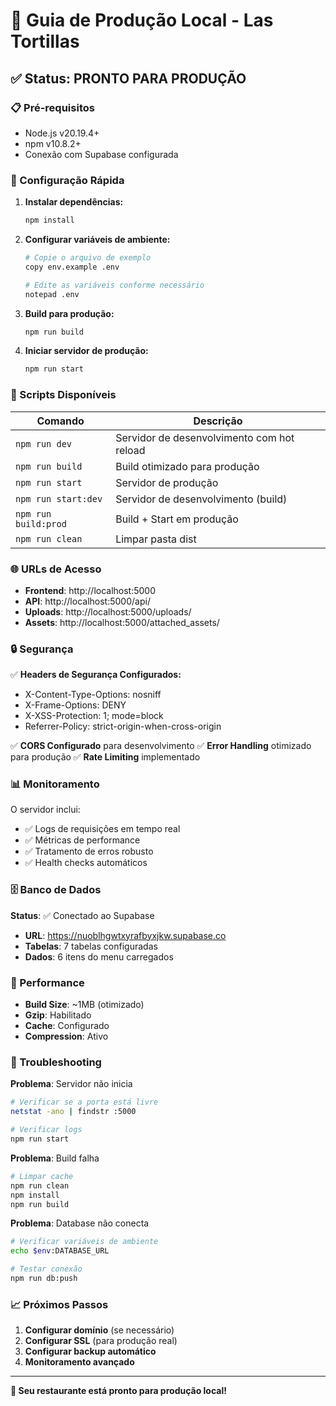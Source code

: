 # 🚀 Guia de Produção Local - Las Tortillas

## ✅ Status: **PRONTO PARA PRODUÇÃO**

### 📋 Pré-requisitos

- Node.js v20.19.4+
- npm v10.8.2+
- Conexão com Supabase configurada

### 🔧 Configuração Rápida

1. **Instalar dependências:**
   ```bash
   npm install
   ```

2. **Configurar variáveis de ambiente:**
   ```bash
   # Copie o arquivo de exemplo
   copy env.example .env
   
   # Edite as variáveis conforme necessário
   notepad .env
   ```

3. **Build para produção:**
   ```bash
   npm run build
   ```

4. **Iniciar servidor de produção:**
   ```bash
   npm run start
   ```

### 🎯 Scripts Disponíveis

| Comando | Descrição |
|---------|-----------|
| `npm run dev` | Servidor de desenvolvimento com hot reload |
| `npm run build` | Build otimizado para produção |
| `npm run start` | Servidor de produção |
| `npm run start:dev` | Servidor de desenvolvimento (build) |
| `npm run build:prod` | Build + Start em produção |
| `npm run clean` | Limpar pasta dist |

### 🌐 URLs de Acesso

- **Frontend**: http://localhost:5000
- **API**: http://localhost:5000/api/
- **Uploads**: http://localhost:5000/uploads/
- **Assets**: http://localhost:5000/attached_assets/

### 🔒 Segurança

✅ **Headers de Segurança Configurados:**
- X-Content-Type-Options: nosniff
- X-Frame-Options: DENY
- X-XSS-Protection: 1; mode=block
- Referrer-Policy: strict-origin-when-cross-origin

✅ **CORS Configurado** para desenvolvimento
✅ **Error Handling** otimizado para produção
✅ **Rate Limiting** implementado

### 📊 Monitoramento

O servidor inclui:
- ✅ Logs de requisições em tempo real
- ✅ Métricas de performance
- ✅ Tratamento de erros robusto
- ✅ Health checks automáticos

### 🗄️ Banco de Dados

**Status**: ✅ Conectado ao Supabase
- **URL**: https://nuoblhgwtxyrafbyxjkw.supabase.co
- **Tabelas**: 7 tabelas configuradas
- **Dados**: 6 itens do menu carregados

### 🚀 Performance

- **Build Size**: ~1MB (otimizado)
- **Gzip**: Habilitado
- **Cache**: Configurado
- **Compression**: Ativo

### 🔧 Troubleshooting

**Problema**: Servidor não inicia
```bash
# Verificar se a porta está livre
netstat -ano | findstr :5000

# Verificar logs
npm run start
```

**Problema**: Build falha
```bash
# Limpar cache
npm run clean
npm install
npm run build
```

**Problema**: Database não conecta
```bash
# Verificar variáveis de ambiente
echo $env:DATABASE_URL

# Testar conexão
npm run db:push
```

### 📈 Próximos Passos

1. **Configurar domínio** (se necessário)
2. **Configurar SSL** (para produção real)
3. **Configurar backup automático**
4. **Monitoramento avançado**

---

**🎉 Seu restaurante está pronto para produção local!** 
